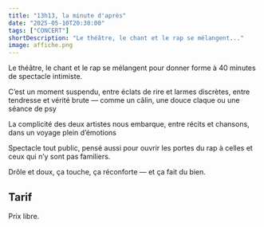 ```yaml
---
title: "13h13, la minute d'après"
date: "2025-05-10T20:30:00"
tags: ["CONCERT"]
shortDescription: "Le théâtre, le chant et le rap se mélangent..."
image: affiche.png
---
```


Le théâtre, le chant et le rap se mélangent pour donner forme à 40 minutes de spectacle intimiste.

C’est un moment suspendu, entre éclats de rire et larmes discrètes, entre tendresse et vérité brute — comme un câlin, une douce claque ou une séance de psy

La complicité des deux artistes nous embarque, entre récits et chansons, dans un voyage plein d’émotions

Spectacle tout public, pensé aussi pour ouvrir les portes du rap à celles et ceux qui n’y sont pas familiers.

Drôle et doux, ça touche, ça réconforte — et ça fait du bien.

## Tarif

Prix libre.
